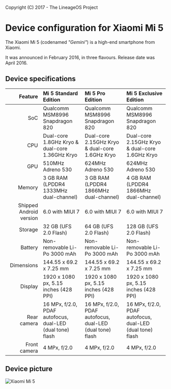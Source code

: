 Copyright (C) 2017 - The LineageOS Project

Device configuration for Xiaomi Mi 5
==============

The Xiaomi Mi 5 (codenamed _"Gemini"_) is a high-end smartphone from Xiaomi.

It was announced in February 2016, in three flavours. Release date was April 2016.

## Device specifications

| Feature      | Mi 5 Standard Edition                           | Mi 5 Pro Edition                                | Mi 5 Exclusive Edition                         |
| -----------: | :---------------------------------------------- | :---------------------------------------------- | :--------------------------------------------- |
| SoC          | Qualcomm MSM8996 Snapdragon 820                 | Qualcomm MSM8996 Snapdragon 820                 | Qualcomm MSM8996 Snapdragon 820                |
| CPU          | Dual-core 1.8GHz Kryo & dual-core 1.36GHz Kryo  | Dual-core 2.15GHz Kryo & dual-core 1.6GHz Kryo  | Dual-core 2.15GHz Kryo & dual-core 1.6GHz Kryo |
| GPU          | 510MHz Adreno 530                               | 624MHz Adreno 530                               | 624MHz Adreno 530                              |
| Memory       | 3 GB RAM (LPDDR4 1333MHz dual-channel)          | 3 GB RAM (LPDDR4 1866MHz dual-channel)          | 4 GB RAM (LPDDR4 1866MHz dual-channel)         |
| Shipped Android version | 6.0 with MIUI 7                      | 6.0 with MIUI 7                                 | 6.0 with MIUI 7                                |
| Storage      | 32 GB (UFS 2.0 Flash)                           | 64 GB (UFS 2.0 Flash)                           | 128 GB (UFS 2.0 Flash)                         |
| Battery      | Non-removable Li-Po 3000 mAh                    | Non-removable Li-Po 3000 mAh                    | Non-removable Li-Po 3000 mAh                   |
| Dimensions   | 144.55 x 69.2 x 7.25 mm                         | 144.55 x 69.2 x 7.25 mm                         | 144.55 x 69.2 x 7.25 mm                        |
| Display      | 1920 x 1080 px, 5.15 inches (428 PPI)           | 1920 x 1080 px, 5.15 inches (428 PPI)           | 1920 x 1080 px, 5.15 inches (428 PPI)          |
| Rear camera  | 16 MPx, f/2.0, PDAF autofocus, dual-LED (dual tone) flash | 16 MPx, f/2.0, PDAF autofocus, dual-LED (dual tone) flash | 16 MPx, f/2.0, PDAF autofocus, dual-LED (dual tone) flash |
| Front camera | 4 MPx, f/2.0                                    | 4 MPx, f/2.0                                    | 4 MPx, f/2.0                                   |

## Device picture

![Xiaomi Mi 5](http://xiaomi-mi.com/uploads/CatalogueImage/xiaomi-mi-5-black-01_14051_1456305832.jpg "Xiaomi Mi 5 in black")
